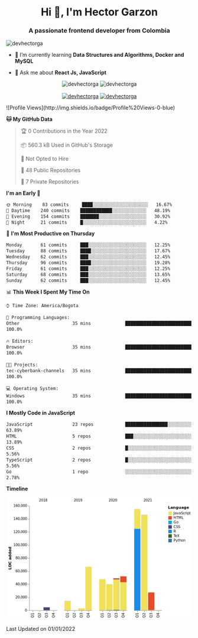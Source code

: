 <h1 align="center">Hi 👋, I'm Hector Garzon</h1>
<h3 align="center">A passionate frontend developer from Colombia</h3>

<p align="left"> <img src="https://komarev.com/ghpvc/?username=devhectorga" alt="devhectorga" /> </p>

- 🌱 I’m currently learning **Data Structures and Algorithms, Docker and MySQL**

- 💬 Ask me about **React Js, JavaScript**

<p align="center"> <img src="https://github-readme-stats.vercel.app/api?username=devhectorga&count_private=true&show_icons=true" alt="devhectorga" /> <img src="https://github-readme-stats.vercel.app/api/top-langs/?username=devhectorga&layout=compact" alt="devhectorga" /></p>

<p align="center">
<a href="https://twitter.com/devhectorga" target="blank"><img align="center" src="https://cdn.jsdelivr.net/npm/simple-icons@3.0.1/icons/twitter.svg" alt="devhectorga" height="20" width="20" /></a>
<a href="https://linkedin.com/in/devhectorga" target="blank"><img align="center" src="https://cdn.jsdelivr.net/npm/simple-icons@3.0.1/icons/linkedin.svg" alt="devhectorga" height="20" width="20" /></a>
</p>
<!--START_SECTION:waka-->
![Profile Views](http://img.shields.io/badge/Profile%20Views-0-blue)

**🐱 My GitHub Data** 

> 🏆 0 Contributions in the Year 2022
 > 
> 📦 560.3 kB Used in GitHub's Storage 
 > 
> 🚫 Not Opted to Hire
 > 
> 📜 48 Public Repositories 
 > 
> 🔑 7 Private Repositories  
 > 
**I'm an Early 🐤** 

```text
🌞 Morning    83 commits     ████░░░░░░░░░░░░░░░░░░░░░   16.67% 
🌆 Daytime    240 commits    ████████████░░░░░░░░░░░░░   48.19% 
🌃 Evening    154 commits    ███████░░░░░░░░░░░░░░░░░░   30.92% 
🌙 Night      21 commits     █░░░░░░░░░░░░░░░░░░░░░░░░   4.22%

```
📅 **I'm Most Productive on Thursday** 

```text
Monday       61 commits     ███░░░░░░░░░░░░░░░░░░░░░░   12.25% 
Tuesday      88 commits     ████░░░░░░░░░░░░░░░░░░░░░   17.67% 
Wednesday    62 commits     ███░░░░░░░░░░░░░░░░░░░░░░   12.45% 
Thursday     96 commits     ████░░░░░░░░░░░░░░░░░░░░░   19.28% 
Friday       61 commits     ███░░░░░░░░░░░░░░░░░░░░░░   12.25% 
Saturday     68 commits     ███░░░░░░░░░░░░░░░░░░░░░░   13.65% 
Sunday       62 commits     ███░░░░░░░░░░░░░░░░░░░░░░   12.45%

```


📊 **This Week I Spent My Time On** 

```text
⌚︎ Time Zone: America/Bogota

💬 Programming Languages: 
Other                    35 mins             █████████████████████████   100.0%

🔥 Editors: 
Browser                  35 mins             █████████████████████████   100.0%

🐱‍💻 Projects: 
tec-cyberbank-channels   35 mins             █████████████████████████   100.0%

💻 Operating System: 
Windows                  35 mins             █████████████████████████   100.0%

```

**I Mostly Code in JavaScript** 

```text
JavaScript               23 repos            ████████████████░░░░░░░░░   63.89% 
HTML                     5 repos             ███░░░░░░░░░░░░░░░░░░░░░░   13.89% 
CSS                      2 repos             █░░░░░░░░░░░░░░░░░░░░░░░░   5.56% 
TypeScript               2 repos             █░░░░░░░░░░░░░░░░░░░░░░░░   5.56% 
Go                       1 repo              ░░░░░░░░░░░░░░░░░░░░░░░░░   2.78%

```


**Timeline**

![Chart not found](https://raw.githubusercontent.com/devHectorGa/devHectorGa/master/charts/bar_graph.png) 


 Last Updated on 01/01/2022
<!--END_SECTION:waka-->
